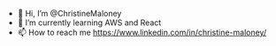 - 👋 Hi, I’m @ChristineMaloney
- 🌱 I’m currently learning AWS and React
- 📫 How to reach me https://www.linkedin.com/in/christine-maloney/

<!---
ChristineMaloney/ChristineMaloney is a ✨ special ✨ repository because its `README.md` (this file) appears on your GitHub profile.
You can click the Preview link to take a look at your changes.
--->
